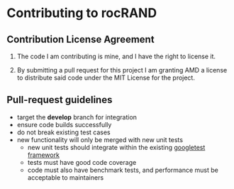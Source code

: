 # Contributing to rocRAND

## Contribution License Agreement
1. The code I am contributing is mine, and I have the right to license it.

2. By submitting a pull request for this project I am granting AMD a license to distribute said code under the MIT License for the project.

## Pull-request guidelines
* target the **develop** branch for integration
* ensure code builds successfully
* do not break existing test cases
* new functionality will only be merged with new unit tests
  * new unit tests should integrate within the existing [googletest framework](https://github.com/google/googletest/blob/master/googletest/docs/Primer.md)
  * tests must have good code coverage
  * code must also have benchmark tests, and performance must be acceptable to maintainers

